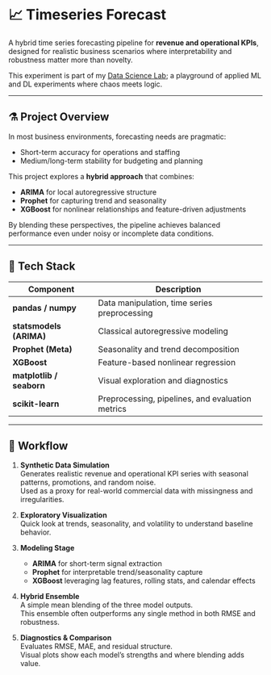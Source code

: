 # 📈 Timeseries Forecast

A hybrid time series forecasting pipeline for **revenue and operational KPIs**, designed for realistic business scenarios where interpretability and robustness matter more than novelty.

This experiment is part of my [Data Science Lab](https://github.com/LunAI-dev/data-science-lab); a playground of applied ML and DL experiments where chaos meets logic.

---

## ⚗️ Project Overview

In most business environments, forecasting needs are pragmatic:  
- Short-term accuracy for operations and staffing  
- Medium/long-term stability for budgeting and planning  

This project explores a **hybrid approach** that combines:  
- **ARIMA** for local autoregressive structure  
- **Prophet** for capturing trend and seasonality  
- **XGBoost** for nonlinear relationships and feature-driven adjustments  

By blending these perspectives, the pipeline achieves balanced performance even under noisy or incomplete data conditions.

---

## 🧰 Tech Stack

| Component | Description |
|------------|-------------|
| **pandas / numpy** | Data manipulation, time series preprocessing |
| **statsmodels (ARIMA)** | Classical autoregressive modeling |
| **Prophet (Meta)** | Seasonality and trend decomposition |
| **XGBoost** | Feature-based nonlinear regression |
| **matplotlib / seaborn** | Visual exploration and diagnostics |
| **scikit-learn** | Preprocessing, pipelines, and evaluation metrics |

---

## 🧩 Workflow

1. **Synthetic Data Simulation**  
   Generates realistic revenue and operational KPI series with seasonal patterns, promotions, and random noise.  
   Used as a proxy for real-world commercial data with missingness and irregularities.

2. **Exploratory Visualization**  
   Quick look at trends, seasonality, and volatility to understand baseline behavior.

3. **Modeling Stage**  
   - **ARIMA** for short-term signal extraction  
   - **Prophet** for interpretable trend/seasonality capture  
   - **XGBoost** leveraging lag features, rolling stats, and calendar effects  

4. **Hybrid Ensemble**  
   A simple mean blending of the three model outputs.  
   This ensemble often outperforms any single method in both RMSE and robustness.

5. **Diagnostics & Comparison**  
   Evaluates RMSE, MAE, and residual structure.  
   Visual plots show each model’s strengths and where blending adds value.
